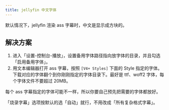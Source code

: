 ```yaml
---
title: jellyfin 中文字体
---
```



默认情况下，jellyfin 渲染 ass 字幕时，中文是显示成方块的。

## 解决方案

1. 进入「设置-控制台-播放」，设置备用字体路径指向放字体的目录，并且勾选「启用备用字体」。
2. 用文本编辑器打开 ass 字幕，按照 `[V4+ Styles]` 下面的 Style 指定的字体。下载对应的字体翻个到你刚刚指定的字体目录下。最好是 ttf、woff2 字体，每个字体文件不要超过 20MB。

每个 ass 字幕指定的字体可能不一样，所以你要自己预先把需要的字体都放好。

「烧录字幕」选项按默认的选「自动」就行，不用改成「所有复杂格式字幕」。
